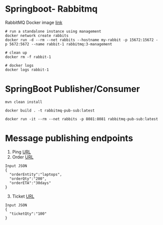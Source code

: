 # Springboot- Rabbitmq

RabbitMQ Docker image [link](https://hub.docker.com/_/rabbitmq)
```
# run a standalone instance using management
docker network create rabbits
docker run -d --rm --net rabbits --hostname my-rabbit -p 15672:15672 -p 5672:5672 --name rabbit-1 rabbitmq:3-management

# clean up
docker rm -f rabbit-1

# docker logs
docker logs rabbit-1
```

# SpringBoot Publisher/Consumer
```
mvn clean install

docker build . -t rabbitmq-pub-sub:latest

docker run -it --rm --net rabbits -p 8081:8081 rabbitmq-pub-sub:latest
```

# Message publishing endpoints
1. Ping [URL](http://localhost:8081/rabbitDemo/)
2. Order [URL](http://localhost:8081/rabbitDemo/order/unknown)
  ```
  Input JSON
  {
    "orderEntity":"laptops",
    "orderQty":"200",
    "orderETA":"30days"
  }
  ```
3. Ticket [URL](http://localhost:8081/rabbitDemo/ticket)
  ```
  Input JSON
  {
    "ticketQty":"100"
  }
  ```
  
